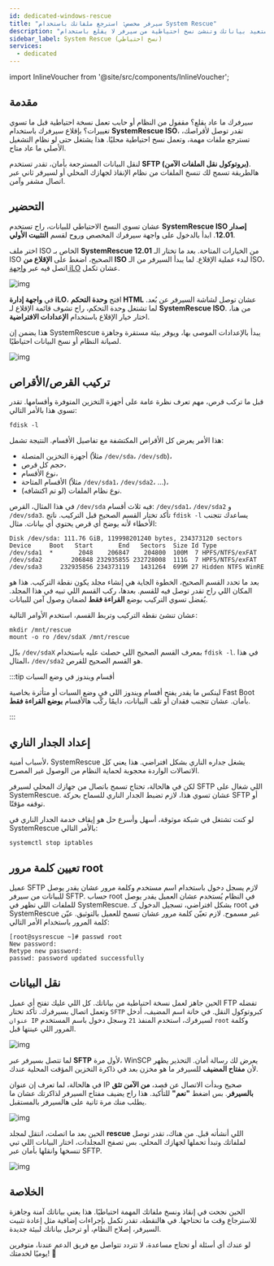 ```yaml
---
id: dedicated-windows-rescue
title: "سيرفر مخصص: استرجع ملفاتك باستخدام System Rescue"
description: "اكتشف كيف تستعيد بياناتك وتنشئ نسخ احتياطية من سيرفر لا يقلع باستخدام SystemRescue ISO ونقل الملفات الآمن → تعلّم المزيد الآن"
sidebar_label: System Rescue (نسخ احتياطي)
services:
  - dedicated
---
```


import InlineVoucher from '@site/src/components/InlineVoucher';

## مقدمة

سيرفرك ما عاد يقلع؟ مقفول من النظام أو حابب تعمل نسخة احتياطية قبل ما تسوي تغييرات؟
بإقلاع سيرفرك باستخدام **SystemRescue ISO**، تقدر توصل لأقراصك، تسترجع ملفات مهمة، وتعمل نسخ احتياطية محليًا. هذا يشتغل حتى لو نظام التشغيل الأصلي ما عاد متاح.

لنقل البيانات المسترجعة بأمان، تقدر تستخدم **SFTP (بروتوكول نقل الملفات الآمن)**. هالطريقة تسمح لك تنسخ الملفات من نظام الإنقاذ لجهازك المحلي أو لسيرفر ثاني عبر اتصال مشفر وآمن.

<InlineVoucher />



## التحضير

عشان تسوي النسخ الاحتياطي للبيانات، راح تستخدم **SystemRescue ISO إصدار 12.01**.
ابدأ بالدخول على واجهة سيرفرك المخصص وروح لقسم **التثبيت الأولي**.

اختر ملف ISO الخاص بـ **SystemRescue 12.01** من الخيارات المتاحة. بعد ما تختار الـ ISO الصحيح، اضغط على **الإقلاع من ISO** لبدء عملية الإقلاع. لما يبدأ السيرفر من الـ ISO، اتصل فيه عبر [واجهة iLO](dedicated-ilo.md) عشان تكمل.

![img](https://screensaver01.zap-hosting.com/index.php/s/L35tCT8zJ4riTko/preview)



في **واجهة إدارة iLO**، افتح **وحدة التحكم HTML** عشان توصل لشاشة السيرفر عن بُعد. لما تشتغل وحدة التحكم، راح تشوف قائمة الإقلاع لـ **SystemRescue ISO**. من هنا، اختار خيار الإقلاع باستخدام **الإعدادات الافتراضية**.

هذا يضمن إن SystemRescue يبدأ بالإعدادات الموصى بها، ويوفر بيئة مستقرة وجاهزة لصيانة النظام أو نسخ البيانات احتياطيًا.

![img](https://screensaver01.zap-hosting.com/index.php/s/gzLJxw9FWZs4AJ7/download)


## تركيب القرص/الأقراص

قبل ما تركب قرص، مهم تعرف نظرة عامة على أجهزة التخزين المتوفرة وأقسامها. تقدر تسوي هذا بالأمر التالي:

```
fdisk -l
```

هذا الأمر يعرض كل الأقراص المكتشفة مع تفاصيل الأقسام. النتيجة تشمل:

- أجهزة التخزين المتصلة (مثلاً `/dev/sda`، `/dev/sdb`)،
- حجم كل قرص،
- نوع الأقسام،
- الأقسام المتاحة (مثلاً `/dev/sda1`، `/dev/sda2`، …)،
- نوع نظام الملفات (لو تم اكتشافه).

في هذا المثال، القرص `/dev/sda` فيه ثلاث أقسام: `/dev/sda1`، `/dev/sda2` و `/dev/sda3`. تأكد تختار القسم الصحيح قبل التركيب. ناتج `fdisk -l` يساعدك تتجنب الأخطاء لأنه يوضح أي قرص يحتوي أي بيانات. مثال:

```
Disk /dev/sda: 111.76 GiB, 119998201240 bytes, 234373120 sectors
Device     Boot   Start       End   Sectors  Size Id Type
/dev/sda1  *       2048    206847    204800  100M  7 HPFS/NTFS/exFAT
/dev/sda2        206848 232935855 232728008  111G  7 HPFS/NTFS/exFAT
/dev/sda3     232935856 234373119   1431264  699M 27 Hidden NTFS WinRE
```

بعد ما تحدد القسم الصحيح، الخطوة الجاية هي إنشاء مجلد يكون نقطة التركيب. هذا هو المكان اللي راح تقدر توصل فيه للقسم. بعدها، ركب القسم اللي تبيه في هذا المجلد. يُفضل تسوي التركيب بوضع **القراءة فقط** لضمان وصول آمن للبيانات.

عشان تنشئ نقطة التركيب وتربط القسم، استخدم الأوامر التالية:

```
mkdir /mnt/rescue
mount -o ro /dev/sdaX /mnt/rescue
```

بدّل `/dev/sdaX` بمعرف القسم الصحيح اللي حصلت عليه باستخدام `fdisk -l`. في هذا المثال، `/dev/sda2` هو القسم الصحيح للقرص.

:::tip أقسام ويندوز في وضع السبات

لينكس ما يقدر يفتح أقسام ويندوز اللي في وضع السبات أو متأثرة بخاصية Fast Boot بأمان. عشان تتجنب فقدان أو تلف البيانات، دايمًا ركّب هالأقسام **بوضع القراءة فقط**.

:::

## إعداد الجدار الناري

لأسباب أمنية، SystemRescue يشغل جداره الناري بشكل افتراضي. هذا يعني كل الاتصالات الواردة محجوبة لحماية النظام من الوصول غير المصرح.

لكن في هالحالة، تحتاج تسمح باتصال من جهازك المحلي لسيرفر SFTP اللي شغال على SystemRescue. عشان تسوي هذا، لازم تضبط الجدار الناري للسماح بحركة SFTP أو توقفه مؤقتًا.

لو كنت تشتغل في شبكة موثوقة، أسهل وأسرع حل هو إيقاف خدمة الجدار الناري في SystemRescue بالأمر التالي:

```
systemctl stop iptables
```



## تعيين كلمة مرور root

عميل SFTP لازم يسجل دخول باستخدام اسم مستخدم وكلمة مرور عشان يقدر يوصل للبيانات من سيرفر SFTP. حساب root في النظام يُستخدم عشان العميل يقدر يوصل للملفات اللي تظهر في SystemRescue. بشكل افتراضي، تسجيل الدخول كـ root في SystemRescue غير مسموح. لازم تعيّن كلمة مرور عشان تسمح للعميل بالتوثيق. عيّن كلمة المرور باستخدام الأمر التالي:

```
[root@sysrescue ~]# passwd root
New password:
Retype new password:
passwd: password updated successfully
```



## نقل البيانات

الحين جاهز لعمل نسخة احتياطية من بياناتك. كل اللي عليك تفتح أي عميل FTP تفضله وتعمل اتصال بسيرفرك. تأكد تختار `SFTP` كبروتوكول النقل. في خانة اسم المضيف، أدخل `عنوان IP` لسيرفرك، استخدم المنفذ `21` وسجل دخول باسم المستخدم `root` وكلمة المرور اللي عينتها قبل.

![img](https://screensaver01.zap-hosting.com/index.php/s/armZ9db3nXsJW2o/download)

لما تتصل بسيرفر عبر **SFTP** لأول مرة، WinSCP يعرض لك رسالة أمان. التحذير يظهر لأن **مفتاح المضيف** للسيرفر ما هو مخزن بعد في ذاكرة التخزين المؤقت المحلية عندك.

في هالحالة، لما تعرف إن عنوان IP صحيح وبدأت الاتصال عن قصد، **من الآمن تثق بالسيرفر**. بس اضغط **"نعم"** للتأكيد. هذا راح يضيف مفتاح السيرفر لذاكرتك عشان ما يطلب منك مرة ثانية على هالسيرفر بالمستقبل.

![img](https://screensaver01.zap-hosting.com/index.php/s/y5353jyzky67LxB/preview)

الحين بعد ما اتصلت، انتقل لمجلد **rescue** اللي أنشأته قبل. من هناك، تقدر توصل لملفاتك وتبدأ تحملها لجهازك المحلي. بس تصفح المجلدات، اختار البيانات اللي تبي تنسخها وانقلها بأمان عبر SFTP.

![img](https://screensaver01.zap-hosting.com/index.php/s/QiS4wiTWXx6g8aT/download)

## الخلاصة

الحين نجحت في إنقاذ ونسخ ملفاتك المهمة احتياطيًا.
هذا يعني بياناتك آمنة وجاهزة للاسترجاع وقت ما تحتاجها. في هالنقطة، تقدر تكمل بإجراءات إضافية مثل إعادة تثبيت السيرفر، إصلاح النظام، أو ترحيل بياناتك لبيئة جديدة.

لو عندك أي أسئلة أو تحتاج مساعدة، لا تتردد تتواصل مع فريق الدعم عندنا، متوفرين يوميًا لخدمتك! 🙂

<InlineVoucher />